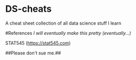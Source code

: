 # DS-cheats
A cheat sheet collection of all data science stuff I learn

#References
*I will eventually make this pretty (eventually...)*

STAT545 (<https://stat545.com>)

##Please don't sue me.##
